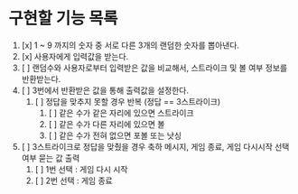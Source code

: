 # 구현할 기능 목록

1. [x] 1 ~ 9 까지의 숫자 중 서로 다른 3개의 랜덤한 숫자를 뽑아낸다.
2. [x] 사용자에게 입력값을 받는다.
3. [ ] 랜덤수와 사용자로부터 입력받은 값을 비교해서, 스트라이크 및 볼 여부 정보를 반환받는다.
4. [ ] 3번에서 반환받은 값을 통해 출력값을 설정한다.
   1. [ ] 정답을 맞추지 못할 경우 반복 (정답 == 3스트라이크) 
      1. [ ] 같은 수가 같은 자리에 있으면 스트라이크
      2. [ ] 같은 수가 다른 자리에 있으면 볼
      3. [ ] 같은 수가 전혀 없으면 포볼 또는 낫싱
5. [ ] 3스트라이크로 정답을 맞췄을 경우 축하 메시지, 게임 종료, 게임 다시시작 선택 여부 묻는 값 출력
   1. [ ] 1번 선택 : 게임 다시 시작
   2. [ ] 2번 선택 : 게임 종료